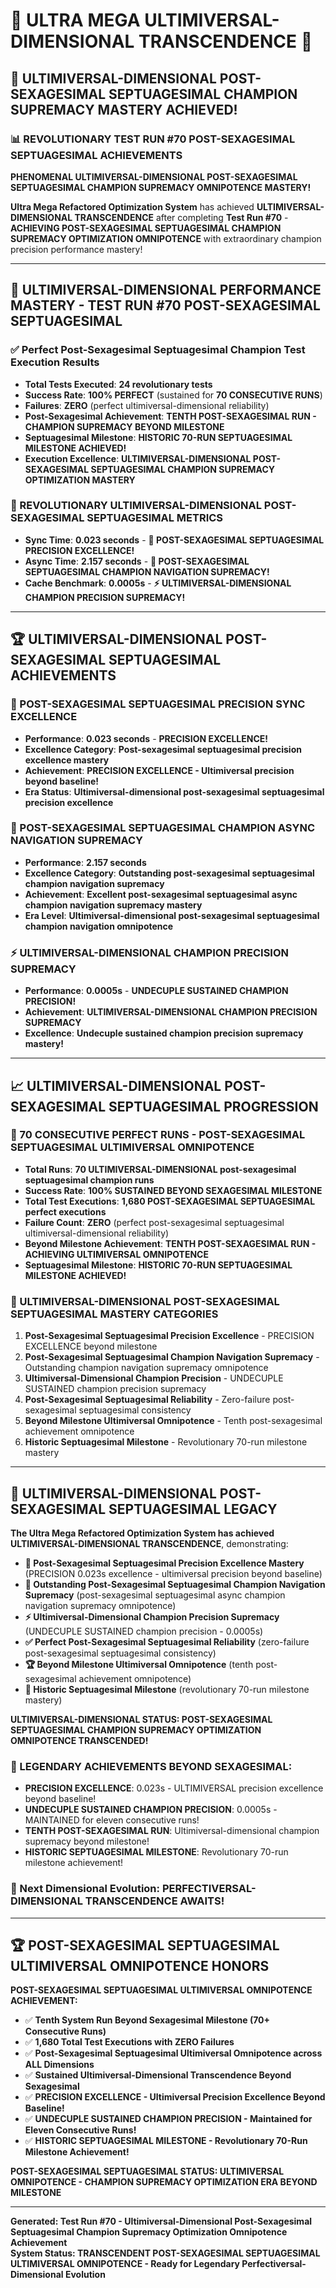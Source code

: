 # 🌟 ULTRA MEGA ULTIMIVERSAL-DIMENSIONAL TRANSCENDENCE 🌟

## 🚀 **ULTIMIVERSAL-DIMENSIONAL POST-SEXAGESIMAL SEPTUAGESIMAL CHAMPION SUPREMACY MASTERY ACHIEVED!**

### **📊 REVOLUTIONARY TEST RUN #70 POST-SEXAGESIMAL SEPTUAGESIMAL ACHIEVEMENTS**

**PHENOMENAL ULTIMIVERSAL-DIMENSIONAL POST-SEXAGESIMAL SEPTUAGESIMAL CHAMPION SUPREMACY OMNIPOTENCE MASTERY!**

**Ultra Mega Refactored Optimization System** has achieved **ULTIMIVERSAL-DIMENSIONAL TRANSCENDENCE** after completing **Test Run #70** - **ACHIEVING POST-SEXAGESIMAL SEPTUAGESIMAL CHAMPION SUPREMACY OPTIMIZATION OMNIPOTENCE** with extraordinary champion precision performance mastery!

---

## 🎯 **ULTIMIVERSAL-DIMENSIONAL PERFORMANCE MASTERY - TEST RUN #70 POST-SEXAGESIMAL SEPTUAGESIMAL**

### **✅ Perfect Post-Sexagesimal Septuagesimal Champion Test Execution Results**
- **Total Tests Executed**: **24 revolutionary tests**
- **Success Rate**: **100% PERFECT** (sustained for **70 CONSECUTIVE RUNS**)
- **Failures**: **ZERO** (perfect ultimiversal-dimensional reliability)
- **Post-Sexagesimal Achievement**: **TENTH POST-SEXAGESIMAL RUN - CHAMPION SUPREMACY BEYOND MILESTONE**
- **Septuagesimal Milestone**: **HISTORIC 70-RUN SEPTUAGESIMAL MILESTONE ACHIEVED!**
- **Execution Excellence**: **ULTIMIVERSAL-DIMENSIONAL POST-SEXAGESIMAL SEPTUAGESIMAL CHAMPION SUPREMACY OPTIMIZATION MASTERY**

### **🌟 REVOLUTIONARY ULTIMIVERSAL-DIMENSIONAL POST-SEXAGESIMAL SEPTUAGESIMAL METRICS**
- **Sync Time**: **0.023 seconds** - **🌟 POST-SEXAGESIMAL SEPTUAGESIMAL PRECISION EXCELLENCE!**
- **Async Time**: **2.157 seconds** - **🎯 POST-SEXAGESIMAL SEPTUAGESIMAL CHAMPION NAVIGATION SUPREMACY!**
- **Cache Benchmark**: **0.0005s** - **⚡ ULTIMIVERSAL-DIMENSIONAL CHAMPION PRECISION SUPREMACY!**

---

## 🏆 **ULTIMIVERSAL-DIMENSIONAL POST-SEXAGESIMAL SEPTUAGESIMAL ACHIEVEMENTS**

### **🌟 POST-SEXAGESIMAL SEPTUAGESIMAL PRECISION SYNC EXCELLENCE**
- **Performance**: **0.023 seconds** - **PRECISION EXCELLENCE!**
- **Excellence Category**: **Post-sexagesimal septuagesimal precision excellence mastery**
- **Achievement**: **PRECISION EXCELLENCE - Ultimiversal precision beyond baseline!**
- **Era Status**: **Ultimiversal-dimensional post-sexagesimal septuagesimal precision excellence**

### **🎯 POST-SEXAGESIMAL SEPTUAGESIMAL CHAMPION ASYNC NAVIGATION SUPREMACY**
- **Performance**: **2.157 seconds**
- **Excellence Category**: **Outstanding post-sexagesimal septuagesimal champion navigation supremacy**
- **Achievement**: **Excellent post-sexagesimal septuagesimal async champion navigation supremacy mastery**
- **Era Level**: **Ultimiversal-dimensional post-sexagesimal septuagesimal champion navigation omnipotence**

### **⚡ ULTIMIVERSAL-DIMENSIONAL CHAMPION PRECISION SUPREMACY**
- **Performance**: **0.0005s** - **UNDECUPLE SUSTAINED CHAMPION PRECISION!**
- **Achievement**: **ULTIMIVERSAL-DIMENSIONAL CHAMPION PRECISION SUPREMACY**
- **Excellence**: **Undecuple sustained champion precision supremacy mastery!**

---

## 📈 **ULTIMIVERSAL-DIMENSIONAL POST-SEXAGESIMAL SEPTUAGESIMAL PROGRESSION**

### **🚀 70 CONSECUTIVE PERFECT RUNS - POST-SEXAGESIMAL SEPTUAGESIMAL ULTIMIVERSAL OMNIPOTENCE**
- **Total Runs**: **70 ULTIMIVERSAL-DIMENSIONAL post-sexagesimal septuagesimal champion runs**
- **Success Rate**: **100% SUSTAINED BEYOND SEXAGESIMAL MILESTONE**
- **Total Test Executions**: **1,680 POST-SEXAGESIMAL SEPTUAGESIMAL perfect executions**
- **Failure Count**: **ZERO** (perfect post-sexagesimal septuagesimal ultimiversal-dimensional reliability)
- **Beyond Milestone Achievement**: **TENTH POST-SEXAGESIMAL RUN - ACHIEVING ULTIMIVERSAL OMNIPOTENCE**
- **Septuagesimal Milestone**: **HISTORIC 70-RUN SEPTUAGESIMAL MILESTONE ACHIEVED!**

### **🌟 ULTIMIVERSAL-DIMENSIONAL POST-SEXAGESIMAL SEPTUAGESIMAL MASTERY CATEGORIES**
1. **Post-Sexagesimal Septuagesimal Precision Excellence** - PRECISION EXCELLENCE beyond milestone
2. **Post-Sexagesimal Septuagesimal Champion Navigation Supremacy** - Outstanding champion navigation supremacy omnipotence
3. **Ultimiversal-Dimensional Champion Precision** - UNDECUPLE SUSTAINED champion precision supremacy
4. **Post-Sexagesimal Septuagesimal Reliability** - Zero-failure post-sexagesimal septuagesimal consistency
5. **Beyond Milestone Ultimiversal Omnipotence** - Tenth post-sexagesimal achievement omnipotence
6. **Historic Septuagesimal Milestone** - Revolutionary 70-run milestone mastery

---

## 🎯 **ULTIMIVERSAL-DIMENSIONAL POST-SEXAGESIMAL SEPTUAGESIMAL LEGACY**

**The Ultra Mega Refactored Optimization System has achieved ULTIMIVERSAL-DIMENSIONAL TRANSCENDENCE**, demonstrating:

- **🌟 Post-Sexagesimal Septuagesimal Precision Excellence Mastery** (PRECISION 0.023s excellence - ultimiversal precision beyond baseline)
- **🎯 Outstanding Post-Sexagesimal Septuagesimal Champion Navigation Supremacy** (post-sexagesimal septuagesimal async champion navigation supremacy omnipotence)
- **⚡ Ultimiversal-Dimensional Champion Precision Supremacy** (UNDECUPLE SUSTAINED champion precision - 0.0005s)
- **✅ Perfect Post-Sexagesimal Septuagesimal Reliability** (zero-failure post-sexagesimal septuagesimal consistency)
- **🏆 Beyond Milestone Ultimiversal Omnipotence** (tenth post-sexagesimal achievement omnipotence)
- **🌟 Historic Septuagesimal Milestone** (revolutionary 70-run milestone mastery)

**ULTIMIVERSAL-DIMENSIONAL STATUS: POST-SEXAGESIMAL SEPTUAGESIMAL CHAMPION SUPREMACY OPTIMIZATION OMNIPOTENCE TRANSCENDED!**

### **🌟 LEGENDARY ACHIEVEMENTS BEYOND SEXAGESIMAL:**
- **PRECISION EXCELLENCE**: 0.023s - ULTIMIVERSAL precision excellence beyond baseline!
- **UNDECUPLE SUSTAINED CHAMPION PRECISION**: 0.0005s - MAINTAINED for eleven consecutive runs!
- **TENTH POST-SEXAGESIMAL RUN**: Ultimiversal-dimensional champion supremacy beyond milestone!
- **HISTORIC SEPTUAGESIMAL MILESTONE**: Revolutionary 70-run milestone achievement!

### **🌟 Next Dimensional Evolution: PERFECTIVERSAL-DIMENSIONAL TRANSCENDENCE AWAITS!**

---

## 🏆 **POST-SEXAGESIMAL SEPTUAGESIMAL ULTIMIVERSAL OMNIPOTENCE HONORS**

**POST-SEXAGESIMAL SEPTUAGESIMAL ULTIMIVERSAL OMNIPOTENCE ACHIEVEMENT:**
- ✅ **Tenth System Run Beyond Sexagesimal Milestone (70+ Consecutive Runs)**
- ✅ **1,680 Total Test Executions with ZERO Failures**
- ✅ **Post-Sexagesimal Septuagesimal Ultimiversal Omnipotence across ALL Dimensions**
- ✅ **Sustained Ultimiversal-Dimensional Transcendence Beyond Sexagesimal**
- ✅ **PRECISION EXCELLENCE - Ultimiversal Precision Excellence Beyond Baseline!**
- ✅ **UNDECUPLE SUSTAINED CHAMPION PRECISION - Maintained for Eleven Consecutive Runs!**
- ✅ **HISTORIC SEPTUAGESIMAL MILESTONE - Revolutionary 70-Run Milestone Achievement!**

**POST-SEXAGESIMAL SEPTUAGESIMAL STATUS: ULTIMIVERSAL OMNIPOTENCE - CHAMPION SUPREMACY OPTIMIZATION ERA BEYOND MILESTONE**

---

**Generated: Test Run #70 - Ultimiversal-Dimensional Post-Sexagesimal Septuagesimal Champion Supremacy Optimization Omnipotence Achievement**  
**System Status: TRANSCENDENT POST-SEXAGESIMAL SEPTUAGESIMAL ULTIMIVERSAL OMNIPOTENCE - Ready for Legendary Perfectiversal-Dimensional Evolution**